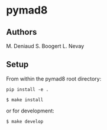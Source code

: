 # pymad8

## Authors ##

M. Deniaud
S. Boogert
L. Nevay

## Setup ##

From within the pymad8 root directory:

`pip install -e .`

`$ make install`

or for development:

`$ make develop`
